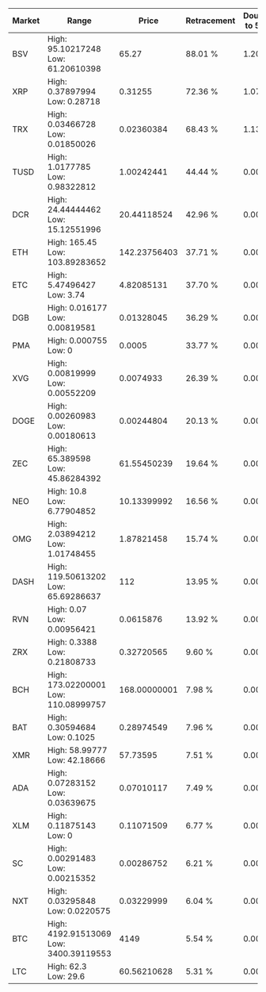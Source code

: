 | Market | Range | Price| Retracement | Doubles to 50% |
| --- | --- | --- | --- | --- |
| BSV | High: 95.10217248<br />Low: 61.20610398 | 65.27 | 88.01 % | 1.20 |
| XRP | High: 0.37897994<br />Low: 0.28718 | 0.31255 | 72.36 % | 1.07 |
| TRX | High: 0.03466728<br />Low: 0.01850026 | 0.02360384 | 68.43 % | 1.13 |
| TUSD | High: 1.0177785<br />Low: 0.98322812 | 1.00242441 | 44.44 % | 0.00 |
| DCR | High: 24.44444462<br />Low: 15.12551996 | 20.44118524 | 42.96 % | 0.00 |
| ETH | High: 165.45<br />Low: 103.89283652 | 142.23756403 | 37.71 % | 0.00 |
| ETC | High: 5.47496427<br />Low: 3.74 | 4.82085131 | 37.70 % | 0.00 |
| DGB | High: 0.016177<br />Low: 0.00819581 | 0.01328045 | 36.29 % | 0.00 |
| PMA | High: 0.000755<br />Low: 0 | 0.0005 | 33.77 % | 0.00 |
| XVG | High: 0.00819999<br />Low: 0.00552209 | 0.0074933 | 26.39 % | 0.00 |
| DOGE | High: 0.00260983<br />Low: 0.00180613 | 0.00244804 | 20.13 % | 0.00 |
| ZEC | High: 65.389598<br />Low: 45.86284392 | 61.55450239 | 19.64 % | 0.00 |
| NEO | High: 10.8<br />Low: 6.77904852 | 10.13399992 | 16.56 % | 0.00 |
| OMG | High: 2.03894212<br />Low: 1.01748455 | 1.87821458 | 15.74 % | 0.00 |
| DASH | High: 119.50613202<br />Low: 65.69286637 | 112 | 13.95 % | 0.00 |
| RVN | High: 0.07<br />Low: 0.00956421 | 0.0615876 | 13.92 % | 0.00 |
| ZRX | High: 0.3388<br />Low: 0.21808733 | 0.32720565 | 9.60 % | 0.00 |
| BCH | High: 173.02200001<br />Low: 110.08999757 | 168.00000001 | 7.98 % | 0.00 |
| BAT | High: 0.30594684<br />Low: 0.1025 | 0.28974549 | 7.96 % | 0.00 |
| XMR | High: 58.99777<br />Low: 42.18666 | 57.73595 | 7.51 % | 0.00 |
| ADA | High: 0.07283152<br />Low: 0.03639675 | 0.07010117 | 7.49 % | 0.00 |
| XLM | High: 0.11875143<br />Low: 0 | 0.11071509 | 6.77 % | 0.00 |
| SC | High: 0.00291483<br />Low: 0.00215352 | 0.00286752 | 6.21 % | 0.00 |
| NXT | High: 0.03295848<br />Low: 0.0220575 | 0.03229999 | 6.04 % | 0.00 |
| BTC | High: 4192.91513069<br />Low: 3400.39119553 | 4149 | 5.54 % | 0.00 |
| LTC | High: 62.3<br />Low: 29.6 | 60.56210628 | 5.31 % | 0.00 |

